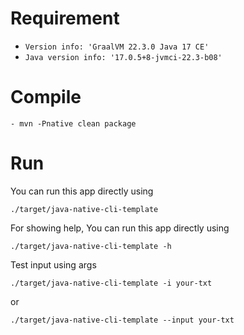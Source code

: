 # Requirement
- `Version info: 'GraalVM 22.3.0 Java 17 CE'`
- `Java version info: '17.0.5+8-jvmci-22.3-b08'`
# Compile
```
- mvn -Pnative clean package
```

# Run
You can run this app directly using
```
./target/java-native-cli-template
```

For showing help, 
You can run this app directly using
```
./target/java-native-cli-template -h
```

Test input using args
```
./target/java-native-cli-template -i your-txt
```
or
```
./target/java-native-cli-template --input your-txt
```




